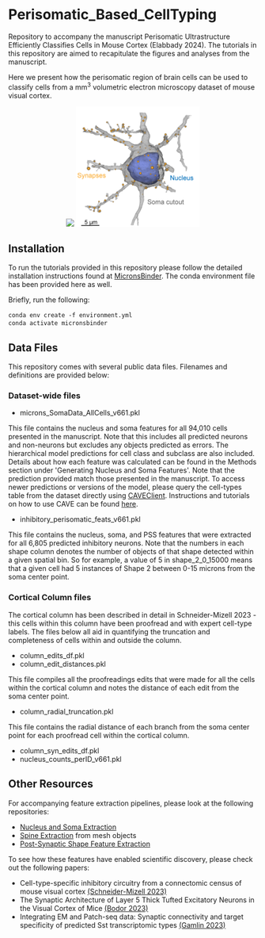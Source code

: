 # Perisomatic_Based_CellTyping
Repository to accompany the manuscript Perisomatic Ultrastructure Efficiently Classifies Cells in Mouse Cortex (Elabbady 2024). The tutorials in this repository are aimed to recapitulate the figures and analyses from the manuscript. 

Here we present how the perisomatic region of brain cells can be used to classify cells from a mm<sup>3</sup> volumetric electron microscopy dataset of mouse visual cortex. 
<p align="middle">
  <img src="./files/minnie_cut_v2.png" width="400" />
  <img src="./files/SomaCutout.png" width="250" /> 
</p>


## Installation

To run the tutorials provided in this repository please follow the detailed installation instructions found at [MicronsBinder](https://github.com/AllenInstitute/MicronsBinder). The conda environment file has been provided here as well.

Briefly, run the following:

```
conda env create -f environment.yml
conda activate micronsbinder
```

## Data Files

This repository comes with several public data files. Filenames and definitions are provided below:

### Dataset-wide files
  - microns_SomaData_AllCells_v661.pkl

This file contains the nucleus and soma features for all 94,010 cells presented in the manuscript. Note that this includes all predicted neurons and non-neurons but excludes any objects predicted as errors. The hierarchical model predictions for cell class and subclass are also included. Details about how each feature was calculated can be found in the Methods section under 'Generating Nucleus and Soma Features'. Note that the prediction provided match those presented in the manuscript. To access newer predictions or versions of the model, please query the cell-types table from the dataset directly using [CAVEClient](https://github.com/CAVEconnectome/CAVEclient). Instructions and tutorials on how to use CAVE can be found [here](https://caveconnectome.github.io/CAVEclient/).

  - inhibitory_perisomatic_feats_v661.pkl

This file contains the nucleus, soma, and PSS features that were extracted for all 6,805 predicted inhibitory neurons. Note that the numbers in each shape column denotes the number of objects of that shape detected within a given spatial bin. So for example, a value of 5 in shape_2_0_15000 means that a given cell had 5 instances of Shape 2 between 0-15 microns from the soma center point.

### Cortical Column files
The cortical column has been described in detail in Schneider-Mizell 2023 - this cells within this column have been proofread and with expert cell-type labels. The files below all aid in quantifying the truncation and completeness of cells within and outside the column.

  - column_edits_df.pkl
  - column_edit_distances.pkl

This file compiles all the proofreadings edits that were made for all the cells within the cortical column and notes the distance of each edit from the soma center point.

  - column_radial_truncation.pkl

This file contains the radial distance of each branch from the soma center point for each proofread cell within the cortical column.

  - column_syn_edits_df.pkl
  - nucleus_counts_perID_v661.pkl

## Other Resources
For accompanying feature extraction pipelines, please look at the following repositories:
- [Nucleus and Soma Extraction](https://github.com/lelabbady/Extract_Somatic_Features/tree/pipeline)
- [Spine Extraction](https://github.com/AllenInstitute/featureExtractionParty/) from mesh objects
- [Post-Synaptic Shape Feature Extraction](https://github.com/AllenInstitute/pss_extraction_pipeline)

To see how these features have enabled scientific discovery, please check out the following papers:
- Cell-type-specific inhibitory circuitry from a connectomic census of mouse visual cortex [(Schneider-Mizell 2023)](https://biorxiv.org/content/10.1101/2023.01.23.525290v3)
- The Synaptic Architecture of Layer 5 Thick Tufted Excitatory Neurons in the Visual Cortex of Mice [(Bodor 2023)](https://www.biorxiv.org/content/10.1101/2023.10.18.562531v1)
- Integrating EM and Patch-seq data: Synaptic connectivity and target specificity of predicted Sst transcriptomic types [(Gamlin 2023)](https://www.biorxiv.org/content/10.1101/2023.03.22.533857v1)
